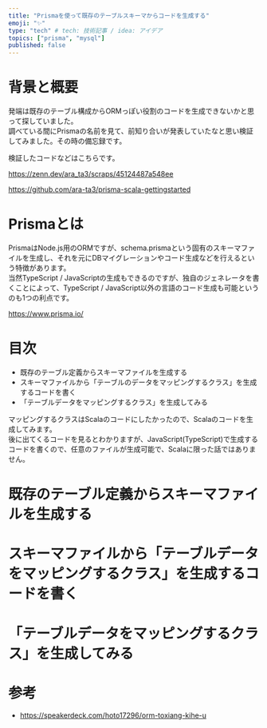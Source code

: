 ```yaml
---
title: "Prismaを使って既存のテーブルスキーマからコードを生成する"
emoji: "✨"
type: "tech" # tech: 技術記事 / idea: アイデア
topics: ["prisma", "mysql"]
published: false
---
```


# 背景と概要

発端は既存のテーブル構成からORMっぽい役割のコードを生成できないかと思って探していました。  
調べている間にPrismaの名前を見て、前知り合いが発表していたなと思い検証してみました。その時の備忘録です。  

検証したコードなどはこちらです。  

https://zenn.dev/ara_ta3/scraps/45124487a548ee

https://github.com/ara-ta3/prisma-scala-gettingstarted

# Prismaとは

PrismaはNode.js用のORMですが、schema.prismaという固有のスキーマファイルを生成し、それを元にDBマイグレーションやコード生成などを行えるという特徴があります。  
当然TypeScript / JavaScriptの生成もできるのですが、独自のジェネレータを書くことによって、TypeScript / JavaScript以外の言語のコード生成も可能というのも1つの利点です。  

https://www.prisma.io/

# 目次

- 既存のテーブル定義からスキーマファイルを生成する
- スキーマファイルから「テーブルのデータをマッピングするクラス」を生成するコードを書く
- 「テーブルデータをマッピングするクラス」を生成してみる

マッピングするクラスはScalaのコードにしたかったので、Scalaのコードを生成してみます。  
後に出てくるコードを見るとわかりますが、JavaScript(TypeScript)で生成するコードを書くので、任意のファイルが生成可能で、Scalaに限った話ではありません。  


# 既存のテーブル定義からスキーマファイルを生成する


# スキーマファイルから「テーブルデータをマッピングするクラス」を生成するコードを書く


# 「テーブルデータをマッピングするクラス」を生成してみる


# 参考

- https://speakerdeck.com/hoto17296/orm-toxiang-kihe-u
